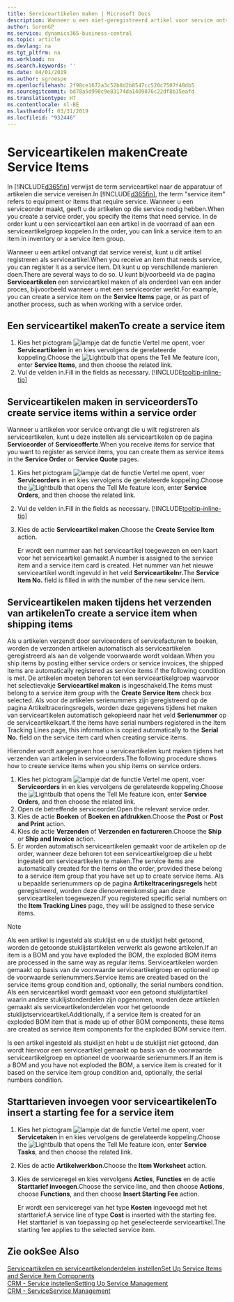 ```yaml
---
title: Serviceartikelen maken | Microsoft Docs
description: Wanneer u een niet-geregistreerd artikel voor service ontvangt, kunt u dit artikel registreren als serviceartikel.
author: SorenGP
ms.service: dynamics365-business-central
ms.topic: article
ms.devlang: na
ms.tgt_pltfrm: na
ms.workload: na
ms.search.keywords: ''
ms.date: 04/01/2019
ms.author: sgroespe
ms.openlocfilehash: 2f98ce1672a3c52b8d2b8547cc520c7507f48db5
ms.sourcegitcommit: bd78a5d990c9e83174da1409076c22df8b35eafd
ms.translationtype: HT
ms.contentlocale: nl-BE
ms.lasthandoff: 03/31/2019
ms.locfileid: "932446"
---
```

# <a name="create-service-items"></a><span data-ttu-id="0c09e-103">Serviceartikelen maken</span><span class="sxs-lookup"><span data-stu-id="0c09e-103">Create Service Items</span></span>
<span data-ttu-id="0c09e-104">In [!INCLUDE[d365fin](includes/d365fin_md.md)] verwijst de term serviceartikel naar de apparatuur of artikelen die service vereisen.</span><span class="sxs-lookup"><span data-stu-id="0c09e-104">In [!INCLUDE[d365fin](includes/d365fin_md.md)], the term "service item" refers to equipment or items that require service.</span></span> <span data-ttu-id="0c09e-105">Wanneer u een serviceorder maakt, geeft u de artikelen op die service nodig hebben.</span><span class="sxs-lookup"><span data-stu-id="0c09e-105">When you create a service order, you specify the items that need service.</span></span> <span data-ttu-id="0c09e-106">In de order kunt u een serviceartikel aan een artikel in de voorraad of aan een serviceartikelgroep koppelen.</span><span class="sxs-lookup"><span data-stu-id="0c09e-106">In the order, you can link a service item to an item in inventory or a service item group.</span></span>    

<span data-ttu-id="0c09e-107">Wanneer u een artikel ontvangt dat service vereist, kunt u dit artikel registreren als serviceartikel.</span><span class="sxs-lookup"><span data-stu-id="0c09e-107">When you receive an item that needs service, you can register it as a service item.</span></span> <span data-ttu-id="0c09e-108">Dit kunt u op verschillende manieren doen.</span><span class="sxs-lookup"><span data-stu-id="0c09e-108">There are several ways to do so.</span></span> <span data-ttu-id="0c09e-109">U kunt bijvoorbeeld via de pagina **Serviceartikelen** een serviceartikel maken of als onderdeel van een ander proces, bijvoorbeeld wanneer u met een serviceorder werkt.</span><span class="sxs-lookup"><span data-stu-id="0c09e-109">For example, you can create a service item on the **Service Items** page, or as part of another process, such as when working with a service order.</span></span>   

## <a name="to-create-a-service-item"></a><span data-ttu-id="0c09e-110">Een serviceartikel maken</span><span class="sxs-lookup"><span data-stu-id="0c09e-110">To create a service item</span></span>  
1. <span data-ttu-id="0c09e-111">Kies het pictogram ![lampje dat de functie Vertel me opent](media/ui-search/search_small.png "Vertel me wat u wilt doen"), voer **Serviceartikelen** in en kies vervolgens de gerelateerde koppeling.</span><span class="sxs-lookup"><span data-stu-id="0c09e-111">Choose the ![Lightbulb that opens the Tell Me feature](media/ui-search/search_small.png "Tell me what you want to do") icon, enter **Service Items**, and then choose the related link.</span></span>
2. <span data-ttu-id="0c09e-112">Vul de velden in.</span><span class="sxs-lookup"><span data-stu-id="0c09e-112">Fill in the fields as necessary.</span></span> [!INCLUDE[tooltip-inline-tip](includes/tooltip-inline-tip_md.md)]  

## <a name="to-create-service-items-within-a-service-order"></a><span data-ttu-id="0c09e-113">Serviceartikelen maken in serviceorders</span><span class="sxs-lookup"><span data-stu-id="0c09e-113">To create service items within a service order</span></span>  
<span data-ttu-id="0c09e-114">Wanneer u artikelen voor service ontvangt die u wilt registreren als serviceartikelen, kunt u deze instellen als serviceartikelen op de pagina **Serviceorder** of **Serviceofferte**.</span><span class="sxs-lookup"><span data-stu-id="0c09e-114">When you receive items for service that you want to register as service items, you can create them as service items in the **Service Order** or **Service Quote** pages.</span></span>  

1. <span data-ttu-id="0c09e-115">Kies het pictogram ![lampje dat de functie Vertel me opent](media/ui-search/search_small.png "Vertel me wat u wilt doen"), voer **Serviceorders** in en kies vervolgens de gerelateerde koppeling.</span><span class="sxs-lookup"><span data-stu-id="0c09e-115">Choose the ![Lightbulb that opens the Tell Me feature](media/ui-search/search_small.png "Tell me what you want to do") icon, enter **Service Orders**, and then choose the related link.</span></span>  
2. <span data-ttu-id="0c09e-116">Vul de velden in.</span><span class="sxs-lookup"><span data-stu-id="0c09e-116">Fill in the fields as necessary.</span></span> [!INCLUDE[tooltip-inline-tip](includes/tooltip-inline-tip_md.md)]  
3. <span data-ttu-id="0c09e-117">Kies de actie **Serviceartikel maken**.</span><span class="sxs-lookup"><span data-stu-id="0c09e-117">Choose the **Create Service Item** action.</span></span>  

    <span data-ttu-id="0c09e-118">Er wordt een nummer aan het serviceartikel toegewezen en een kaart voor het serviceartikel gemaakt.</span><span class="sxs-lookup"><span data-stu-id="0c09e-118">A number is assigned to the service item and a service item card is created.</span></span> <span data-ttu-id="0c09e-119">Het nummer van het nieuwe serviceartikel wordt ingevuld in het veld **Serviceartikelnr.**</span><span class="sxs-lookup"><span data-stu-id="0c09e-119">The **Service Item No.** field is filled in with the number of the new service item.</span></span>

## <a name="to-create-a-service-item-when-shipping-items"></a><span data-ttu-id="0c09e-120">Serviceartikelen maken tijdens het verzenden van artikelen</span><span class="sxs-lookup"><span data-stu-id="0c09e-120">To create a service item when shipping items</span></span>  
<span data-ttu-id="0c09e-121">Als u artikelen verzendt door serviceorders of servicefacturen te boeken, worden de verzonden artikelen automatisch als serviceartikelen geregistreerd als aan de volgende voorwaarde wordt voldaan.</span><span class="sxs-lookup"><span data-stu-id="0c09e-121">When you ship items by posting either service orders or service invoices, the shipped items are automatically registered as service items if the following condition is met.</span></span> <span data-ttu-id="0c09e-122">De artikelen moeten behoren tot een serviceartikelgroep waarvoor het selectievakje **Serviceartikel maken** is ingeschakeld.</span><span class="sxs-lookup"><span data-stu-id="0c09e-122">The items must belong to a service item group with the **Create Service Item** check box selected.</span></span> <span data-ttu-id="0c09e-123">Als voor de artikelen serienummers zijn geregistreerd op de pagina Artikeltraceringsregels, worden deze gegevens tijdens het maken van serviceartikelen automatisch gekopieerd naar het veld **Serienummer** op de serviceartikelkaart.</span><span class="sxs-lookup"><span data-stu-id="0c09e-123">If the items have serial numbers registered in the Item Tracking Lines page, this information is copied automatically to the **Serial No.** field on the service item card when creating service items.</span></span>  

<span data-ttu-id="0c09e-124">Hieronder wordt aangegeven hoe u serviceartikelen kunt maken tijdens het verzenden van artikelen in serviceorders.</span><span class="sxs-lookup"><span data-stu-id="0c09e-124">The following procedure shows how to create service items when you ship items on service orders.</span></span>  

1. <span data-ttu-id="0c09e-125">Kies het pictogram ![lampje dat de functie Vertel me opent](media/ui-search/search_small.png "Vertel me wat u wilt doen"), voer **Serviceorders** in en kies vervolgens de gerelateerde koppeling.</span><span class="sxs-lookup"><span data-stu-id="0c09e-125">Choose the ![Lightbulb that opens the Tell Me feature](media/ui-search/search_small.png "Tell me what you want to do") icon, enter **Service Orders**, and then choose the related link.</span></span>  
2. <span data-ttu-id="0c09e-126">Open de betreffende serviceorder.</span><span class="sxs-lookup"><span data-stu-id="0c09e-126">Open the relevant service order.</span></span>  
3. <span data-ttu-id="0c09e-127">Kies de actie **Boeken** of **Boeken en afdrukken**.</span><span class="sxs-lookup"><span data-stu-id="0c09e-127">Choose the **Post** or **Post and Print** action.</span></span>  
4. <span data-ttu-id="0c09e-128">Kies de actie **Verzenden** of **Verzenden en factureren**.</span><span class="sxs-lookup"><span data-stu-id="0c09e-128">Choose the **Ship** or **Ship and Invoice** action.</span></span>  
5. <span data-ttu-id="0c09e-129">Er worden automatisch serviceartikelen gemaakt voor de artikelen op de order, wanneer deze behoren tot een serviceartikelgroep die u hebt ingesteld om serviceartikelen te maken.</span><span class="sxs-lookup"><span data-stu-id="0c09e-129">The service items are automatically created for the items on the order, provided these belong to a service item group that you have set up to create service items.</span></span> <span data-ttu-id="0c09e-130">Als u bepaalde serienummers op de pagina **Artikeltraceringsregels** hebt geregistreerd, worden deze dienovereenkomstig aan deze serviceartikelen toegewezen.</span><span class="sxs-lookup"><span data-stu-id="0c09e-130">If you registered specific serial numbers on the **Item Tracking Lines** page, they will be assigned to these service items.</span></span>  

> [!NOTE]  
>  <span data-ttu-id="0c09e-131">Als een artikel is ingesteld als stuklijst en u de stuklijst hebt getoond, worden de getoonde stuklijstartikelen verwerkt als gewone artikelen.</span><span class="sxs-lookup"><span data-stu-id="0c09e-131">If an item is a BOM and you have exploded the BOM, the exploded BOM items are processed in the same way as regular items.</span></span> <span data-ttu-id="0c09e-132">Serviceartikelen worden gemaakt op basis van de voorwaarde serviceartikelgroep en optioneel op de voorwaarde serienummers.</span><span class="sxs-lookup"><span data-stu-id="0c09e-132">Service items are created based on the service items group condition and, optionally, the serial numbers condition.</span></span> <span data-ttu-id="0c09e-133">Als een serviceartikel wordt gemaakt voor een getoond stuklijstartikel waarin andere stuklijstonderdelen zijn opgenomen, worden deze artikelen gemaakt als serviceartikelonderdelen voor het getoonde stuklijstserviceartikel.</span><span class="sxs-lookup"><span data-stu-id="0c09e-133">Additionally, if a service item is created for an exploded BOM item that is made up of other BOM components, these items are created as service item components for the exploded BOM service item.</span></span>  
>   
>  <span data-ttu-id="0c09e-134">Is een artikel ingesteld als stuklijst en hebt u de stuklijst niet getoond, dan wordt hiervoor een serviceartikel gemaakt op basis van de voorwaarde serviceartikelgroep en optioneel de voorwaarde serienummers.</span><span class="sxs-lookup"><span data-stu-id="0c09e-134">If an item is a BOM and you have not exploded the BOM, a service item is created for it based on the service item group condition and, optionally, the serial numbers condition.</span></span>  

## <a name="to-insert-a-starting-fee-for-a-service-item"></a><span data-ttu-id="0c09e-135">Starttarieven invoegen voor serviceartikelen</span><span class="sxs-lookup"><span data-stu-id="0c09e-135">To insert a starting fee for a service item</span></span>
1. <span data-ttu-id="0c09e-136">Kies het pictogram ![lampje dat de functie Vertel me opent](media/ui-search/search_small.png "Vertel me wat u wilt doen"), voer **Servicetaken** in en kies vervolgens de gerelateerde koppeling.</span><span class="sxs-lookup"><span data-stu-id="0c09e-136">Choose the ![Lightbulb that opens the Tell Me feature](media/ui-search/search_small.png "Tell me what you want to do") icon, enter **Service Tasks**, and then choose the related link.</span></span>
2. <span data-ttu-id="0c09e-137">Kies de actie **Artikelwerkbon**.</span><span class="sxs-lookup"><span data-stu-id="0c09e-137">Choose the **Item Worksheet** action.</span></span>
3. <span data-ttu-id="0c09e-138">Kies de serviceregel en kies vervolgens **Acties**, **Functies** en de actie **Starttarief invoegen**.</span><span class="sxs-lookup"><span data-stu-id="0c09e-138">Choose the service line, and then choose **Actions**, choose **Functions**, and then choose **Insert Starting Fee** action.</span></span>  

    <span data-ttu-id="0c09e-139">Er wordt een serviceregel van het type **Kosten** ingevoegd met het starttarief.</span><span class="sxs-lookup"><span data-stu-id="0c09e-139">A service line of type **Cost** is inserted with the starting fee.</span></span> <span data-ttu-id="0c09e-140">Het starttarief is van toepassing op het geselecteerde serviceartikel.</span><span class="sxs-lookup"><span data-stu-id="0c09e-140">The starting fee applies to the selected service item.</span></span>

## <a name="see-also"></a><span data-ttu-id="0c09e-141">Zie ook</span><span class="sxs-lookup"><span data-stu-id="0c09e-141">See Also</span></span>  
[<span data-ttu-id="0c09e-142">Serviceartikelen en serviceartikelonderdelen instellen</span><span class="sxs-lookup"><span data-stu-id="0c09e-142">Set Up Service Items and Service Item Components</span></span>](service-how-setup-service-items.md)  
[<span data-ttu-id="0c09e-143">CRM - Service instellen</span><span class="sxs-lookup"><span data-stu-id="0c09e-143">Setting Up Service Management</span></span>](service-setup-service.md)  
[<span data-ttu-id="0c09e-144">CRM - Service</span><span class="sxs-lookup"><span data-stu-id="0c09e-144">Service Management</span></span>](service-service.md)  
